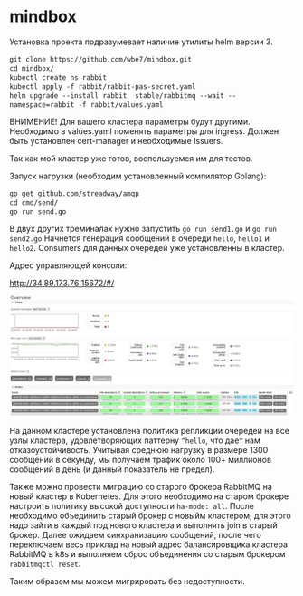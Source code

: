 # mindbox

Установка проекта подразумевает наличие утилиты helm версии 3. 

```
git clone https://github.com/wbe7/mindbox.git
cd mindbox/
kubectl create ns rabbit
kubectl apply -f rabbit/rabbit-pas-secret.yaml
helm upgrade --install rabbit  stable/rabbitmq --wait --namespace=rabbit -f rabbit/values.yaml
```
ВНИМЕНИЕ! Для вашего кластера параметры будут другими. Необходимо в values.yaml поменять параметры для ingress. Должен быть установлен cert-manager и необходимые Issuers.

Так как мой кластер уже готов, воспользуемся им для тестов.

Запуск нагрузки (необходим установленный компилятор Golang):

```
go get github.com/streadway/amqp
cd cmd/send/
go run send.go
```
В двух других треминалах нужно запустить `go run send1.go` и `go run send2.go`
Начнется генерация сообщений в очереди `hello`, `hello1` и `hello2`.
Consumers для данных очередей уже установленны в кластер.

Адрес управляющей консоли:

http://34.89.173.76:15672/#/

![dashboard](images/dashboard.PNG)

На данном кластере установлена политика репликции очередей на все узлы кластера, удовлетворяющих паттерну `^hello`, что дает нам отказоустойчивость.
Учитывая среднюю нагрузку в размере 1300 сообщений в секунду, мы получаем трафик около 100+ миллионов сообщений в день (и данный показатель не предел).

Также можно провести миграцию со старого брокера RabbitMQ на новый кластер в Kubernetes. Для этого необходимо на старом брокере настроить политику высокой доступности `ha-mode: all`. После необходимо объединить старый брокер с новыйм кластером, для этого надо зайти в каждый под нового кластера и выполнять join в старый брокер. Далее ожидаем синхранизацию сообщений, после чего переключаем весь приклад на новый адрес балансировщика кластера RabbitMQ в k8s и выполняем сброс объединения со старым брокером `rabbitmqctl reset`.

Таким образом мы можем мигрировать без недоступности.